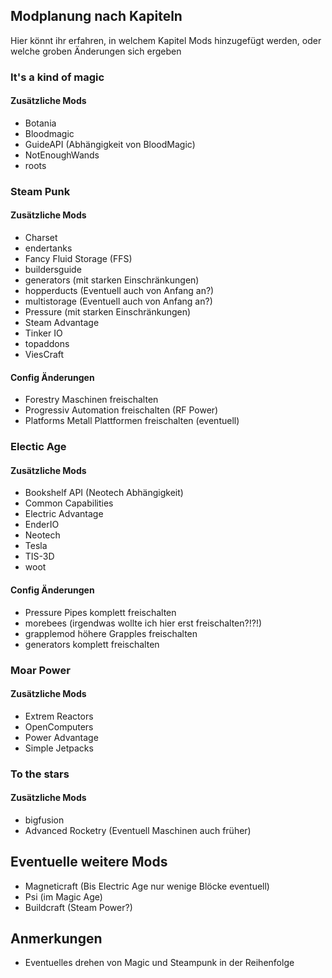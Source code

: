 ## Modplanung nach Kapiteln
Hier könnt ihr erfahren, in welchem Kapitel Mods hinzugefügt werden, oder welche groben Änderungen sich ergeben

### It's a kind of magic
#### Zusätzliche Mods
* Botania
* Bloodmagic
* GuideAPI (Abhängigkeit von BloodMagic)
* NotEnoughWands
* roots

### Steam Punk
#### Zusätzliche Mods
* Charset
* endertanks
* Fancy Fluid Storage (FFS)
* buildersguide
* generators (mit starken Einschränkungen)
* hopperducts (Eventuell auch von Anfang an?)
* multistorage (Eventuell auch von Anfang an?) 
* Pressure (mit starken Einschränkungen)
* Steam Advantage
* Tinker IO
* topaddons
* ViesCraft

#### Config Änderungen
* Forestry Maschinen freischalten
* Progressiv Automation freischalten (RF Power)
* Platforms Metall Plattformen freischalten (eventuell)

### Electic Age
#### Zusätzliche Mods
* Bookshelf API (Neotech Abhängigkeit)
* Common Capabilities
* Electric Advantage
* EnderIO
* Neotech
* Tesla
* TIS-3D
* woot

#### Config Änderungen
* Pressure Pipes komplett freischalten
* morebees (irgendwas wollte ich hier erst freischalten?!?!)
* grapplemod höhere Grapples freischalten
* generators komplett freischalten

### Moar Power
#### Zusätzliche Mods
* Extrem Reactors
* OpenComputers
* Power Advantage
* Simple Jetpacks

### To the stars
#### Zusätzliche Mods
* bigfusion
* Advanced Rocketry (Eventuell Maschinen auch früher)

## Eventuelle weitere Mods
* Magneticraft (Bis Electric Age nur wenige Blöcke eventuell)
* Psi (im Magic Age)
* Buildcraft (Steam Power?)

## Anmerkungen
* Eventuelles drehen von Magic und Steampunk in der Reihenfolge
